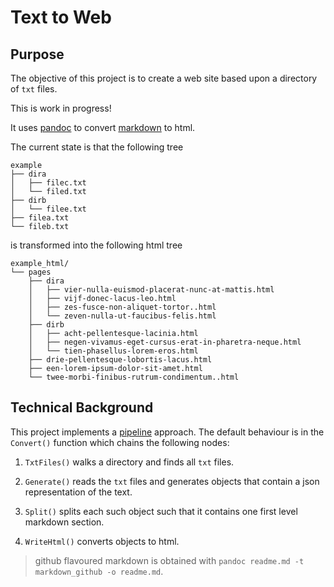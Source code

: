 Text to Web
===========

Purpose
-------

The objective of this project is to create a web site based upon a directory of `txt` files.

This is work in progress!

It uses [pandoc](http://pandoc.org/) to convert [markdown](http://daringfireball.net/projects/markdown/) to html.

The current state is that the following tree

``` tree
example
├── dira
│   ├── filec.txt
│   └── filed.txt
├── dirb
│   └── filee.txt
├── filea.txt
└── fileb.txt
```

is transformed into the following html tree

``` tree
example_html/
└── pages
    ├── dira
    │   ├── vier-nulla-euismod-placerat-nunc-at-mattis.html
    │   ├── vijf-donec-lacus-leo.html
    │   ├── zes-fusce-non-aliquet-tortor..html
    │   └── zeven-nulla-ut-faucibus-felis.html
    ├── dirb
    │   ├── acht-pellentesque-lacinia.html
    │   ├── negen-vivamus-eget-cursus-erat-in-pharetra-neque.html
    │   └── tien-phasellus-lorem-eros.html
    ├── drie-pellentesque-lobortis-lacus.html
    ├── een-lorem-ipsum-dolor-sit-amet.html
    └── twee-morbi-finibus-rutrum-condimentum..html
```

Technical Background
--------------------

This project implements a [pipeline](http://blog.golang.org/pipelines) approach. The default behaviour is in the `Convert()` function which chains the following nodes:

1.  `TxtFiles()` walks a directory and finds all `txt` files.

2.  `Generate()` reads the `txt` files and generates objects that contain a json representation of the text.

3.  `Split()` splits each such object such that it contains one first level markdown section.

4.  `WriteHtml()` converts objects to html.

> github flavoured markdown is obtained with `pandoc readme.md -t markdown_github -o readme.md`.
